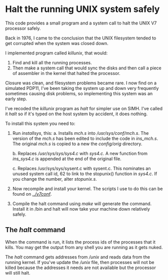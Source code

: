 # Halt the running UNIX system safely

This code provides a small program and a system call to halt the UNIX V7 processor safely.

Back in 1976, I came to the conclusion that the UNIX filesystem tended to get corrupted when the system was closed down.

I implemented program called _killunix_, that would:

1.  Find and kill all the running processes.
2.  Then make a system call that would sync the disks and then call a piece of assembler in the kernel that halted the processor.

Closure was clean, and filesystem problems became rare. I now find on a simulated PDP11, I've been taking the system up and down very frequently sometimes causing disk problems, so implementing this system was an early step.

I've recoded the _killunix_ program as _halt_ for simpler use on SIMH. I've called it _halt_ so if it's typed on the host system by accident, it does nothing.

To install this system you need to:

1.  Run _installsys_, this:
    a. Installs _mch.s_ into _/usr/sys/conf/mch.s_. The version of the _mch.s_ has been edited to include the code in _ins_mch.s_. The original _mch.s_ is copied to a new the _config/orig_ directory.

    b. Replaces _/usr/sys/sys/sys4.c_ with _sys4.c_. A new function from _ins_sys4.c_ is appended at the end of the original file.

	c. Replaces /usr/sys/sys/sysent.c with sysent.c. This nominates an unused system call id, 62 to link to the stopunix() function in _sys4.c_. If you change the number, alter _stopunix.s_.

2.  Now recompile and install your kernel. The scripts I use to do this  can be found on _[../v7conf](../v7conf)_.

3.  Compile the halt command using _make_  will generate the command. Install  it in /bin and halt will now take your machine  down relatively safely.

## The _halt_ command

When the command is run, it lists the process ids of the processes that it kills. You may get the output from any shell you are running as it gets nuked.

The _halt_ command gets addresses from _/unix_ and reads data from the running kernel. If you've update the _/unix_ file, then processes will not be killed because the addresses it needs are not available but the processor will still halt.
